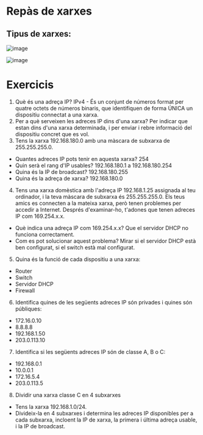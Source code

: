 # Repàs de xarxes

## Tipus de xarxes:

![image](https://github.com/user-attachments/assets/16f3b886-4a49-4fe8-b8f9-7c42e205e08c)

![image](https://github.com/user-attachments/assets/753709ea-5f41-4f5d-ae8d-5e21cf599f7f)

# Exercicis

1. Què és una adreça IP?
    IPv4 - És un conjunt de números format per quatre octets de números binaris, que identifiquen      de forma ÚNICA un dispositiu connectat a una xarxa.
2. Per a què serveixen les adreces IP dins d'una xarxa?
    Per indicar que estan dins d'una xarxa determinada, i per enviar i rebre informació del     
    dispositiu concret que es vol.
3. Tens la xarxa 192.168.180.0 amb una màscara de subxarxa de 255.255.255.0.
  - Quantes adreces IP pots tenir en aquesta xarxa? 254
  - Quin serà el rang d'IP usables? 192.168.180.1 a 192.168.180.254
  - Quina és la IP de broadcast? 192.168.180.255
  - Quina és la adreça de xarxa? 192.168.180.0
4. Tens una xarxa domèstica amb l'adreça IP 192.168.1.25 assignada al teu ordinador, i la teva màscara de subxarxa és 255.255.255.0. Els teus amics es connecten a la mateixa xarxa, però tenen problemes per accedir a Internet. Després d'examinar-ho, t'adones que tenen adreces IP com 169.254.x.x.
- Què indica una adreça IP com 169.254.x.x? Que el servidor DHCP no funciona correctament.
- Com es pot solucionar aquest problema? Mirar si el servidor DHCP està ben configurat, si el switch està mal configurat.
5. Quina és la funció de cada dispositiu a una xarxa:
  - Router
  - Switch
  - Servidor DHCP
  - Firewall
6. Identifica quines de les següents adreces IP són privades i quines són públiques:
  - 172.16.0.10
  - 8.8.8.8
  - 192.168.1.50
  - 203.0.113.10
7. Identifica si les següents adreces IP són de classe A, B o C:
  - 192.168.0.1
  - 10.0.0.1
  - 172.16.5.4
  - 203.0.113.5
8. Dividir una xarxa classe C en 4 subxarxes
  - Tens la xarxa 192.168.1.0/24.
  - Divideix-la en 4 subxarxes i determina les adreces IP disponibles per a cada subxarxa, incloent la IP de xarxa, la primera i última adreça usable, i la IP de broadcast.

